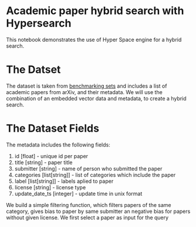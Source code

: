#  Academic paper hybrid search with Hypersearch
This notebook demonstrates the use of Hyper Space engine for a hybrid search.

# The Datset
The dataset is taken from [benchmarking sets]( https://github.com/qdrant/ann-filtering-benchmark-datasets#data) and includes a list of academic papers from arXiv, and their metadata.
We will use the combination of an embedded vector data and metadata, to create a hybrid search.

# The Dataset Fields
The metadata includes the following fields:


1.   id [float] - unique id per paper
2.   title [string] - paper title
3. submitter [string] - name of person who submitted the paper
4. categories [list[string]] - list of categories which include the paper
5. label [list[string]] - labels aplied to paper
6. license [string] - license type
7. update_date_ts [integer] - update time in unix format

We build a simple filtering function, which filters papers of the same category, gives bias to paper by same submitter an negative bias for papers without given license. We first select a paper as input for the query
